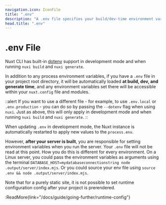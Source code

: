 ```yaml
---
navigation.icon: IconFile
title: ".env"
description: "A .env file specifies your build/dev-time environment variables."
head.title: ".env"
---
```


# .env File

Nuxt CLI has built-in [dotenv](https://github.com/motdotla/dotenv) support in development mode and when running `nuxi build` and `nuxi generate`.

In addition to any process environment variables, if you have a `.env` file in your project root directory, it will be automatically loaded **at build, dev, and generate time**, and any environment variables set there will be accessible within your `nuxt.config` file and modules.

::alert
If you want to use a different file - for example, to use `.env.local` or `.env.production` - you can do so by passing the `--dotenv` flag when using `nuxi`. Just as above, this will only apply in development mode and when running `nuxi build` and `nuxi generate`.
::

When updating `.env` in development mode, the Nuxt instance is automatically restarted to apply new values to the `process.env`.

However, **after your server is built**, you are responsible for setting environment variables when you run the server. Your `.env` file will not be read at this point. How you do this is different for every environment. On a Linux server, you could pass the environment variables as arguments using the terminal `DATABASE_HOST=mydatabaseconnectionstring node .output/server/index.mjs`. Or you could source your env file using `source .env && node .output/server/index.mjs`.

Note that for a purely static site, it is not possible to set runtime configuration config after your project is prerendered.

:ReadMore{link="/docs/guide/going-further/runtime-config"}

